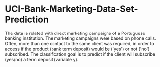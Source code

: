 # UCI-Bank-Marketing-Data-Set-Prediction
The data is related with direct marketing campaigns of a Portuguese banking institution. The marketing campaigns were based on phone calls. Often, more than one contact to the same client was required, in order to access if the product (bank term deposit) would be ('yes') or not ('no') subscribed.
The classification goal is to predict if the client will subscribe (yes/no) a term deposit (variable y).
